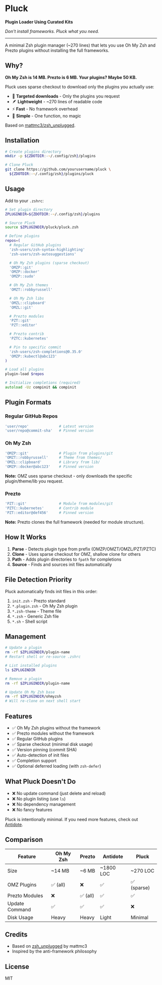 # Pluck

**Plugin Loader Using Curated Kits**

*Don't install frameworks. Pluck what you need.*

---

A minimal Zsh plugin manager (~270 lines) that lets you use Oh My Zsh and Prezto plugins without installing the full frameworks.

## Why?

**Oh My Zsh is 14 MB. Prezto is 6 MB. Your plugins? Maybe 50 KB.**

Pluck uses sparse checkout to download only the plugins you actually use:
- 🎯 **Targeted downloads** - Only the plugins you request
- 🪶 **Lightweight** - ~270 lines of readable code
- ⚡ **Fast** - No framework overhead
- 🔧 **Simple** - One function, no magic

Based on [mattmc3/zsh_unplugged](https://github.com/mattmc3/zsh_unplugged).

## Installation

```zsh
# Create plugins directory
mkdir -p ${ZDOTDIR:-~/.config/zsh}/plugins

# Clone Pluck
git clone https://github.com/yourusername/pluck \
  ${ZDOTDIR:-~/.config/zsh}/plugins/pluck
```

## Usage

Add to your `.zshrc`:

```zsh
# Set plugin directory
ZPLUGINDIR=${ZDOTDIR:-~/.config/zsh}/plugins

# Source Pluck
source $ZPLUGINDIR/pluck/pluck.zsh

# Define plugins
repos=(
  # Regular GitHub plugins
  'zsh-users/zsh-syntax-highlighting'
  'zsh-users/zsh-autosuggestions'

  # Oh My Zsh plugins (sparse checkout)
  'OMZP::git'
  'OMZP::docker'
  'OMZP::sudo'

  # Oh My Zsh themes
  'OMZT::robbyrussell'

  # Oh My Zsh libs
  'OMZL::clipboard'
  'OMZL::git'

  # Prezto modules
  'PZT::git'
  'PZT::editor'

  # Prezto contrib
  'PZTC::kubernetes'

  # Pin to specific commit
  'zsh-users/zsh-completions@0.35.0'
  'OMZP::kubectl@abc123'
)

# Load all plugins
plugin-load $repos

# Initialize completions (required)
autoload -Uz compinit && compinit
```

## Plugin Formats

### Regular GitHub Repos
```zsh
'user/repo'              # Latest version
'user/repo@commit-sha'   # Pinned version
```

### Oh My Zsh
```zsh
'OMZP::git'              # Plugin from plugins/git
'OMZT::robbyrussell'     # Theme from themes/
'OMZL::clipboard'        # Library from lib/
'OMZP::docker@abc123'    # Pinned version
```

**Note:** OMZ uses sparse checkout - only downloads the specific plugin/theme/lib you request.

### Prezto
```zsh
'PZT::git'               # Module from modules/git
'PZTC::kubernetes'       # Contrib module
'PZT::editor@def456'     # Pinned version
```

**Note:** Prezto clones the full framework (needed for module structure).

## How It Works

1. **Parse** - Detects plugin type from prefix (OMZP/OMZT/OMZL/PZT/PZTC)
2. **Clone** - Uses sparse checkout for OMZ, shallow clone for others
3. **Path** - Adds plugin directories to `fpath` for completions
4. **Source** - Finds and sources init files automatically

## File Detection Priority

Pluck automatically finds init files in this order:

1. `init.zsh` - Prezto standard
2. `*.plugin.zsh` - Oh My Zsh plugin
3. `*.zsh-theme` - Theme file
4. `*.zsh` - Generic Zsh file
5. `*.sh` - Shell script

## Management

```zsh
# Update a plugin
rm -rf $ZPLUGINDIR/plugin-name
# Restart shell or re-source .zshrc

# List installed plugins
ls $ZPLUGINDIR

# Remove a plugin
rm -rf $ZPLUGINDIR/plugin-name

# Update Oh My Zsh base
rm -rf $ZPLUGINDIR/ohmyzsh
# Will re-clone on next shell start
```

## Features

- ✅ Oh My Zsh plugins without the framework
- ✅ Prezto modules without the framework
- ✅ Regular GitHub plugins
- ✅ Sparse checkout (minimal disk usage)
- ✅ Version pinning (commit SHA)
- ✅ Auto-detection of init files
- ✅ Completion support
- ✅ Optional deferred loading (with `zsh-defer`)

## What Pluck Doesn't Do

- ❌ No update command (just delete and reload)
- ❌ No plugin listing (use `ls`)
- ❌ No dependency management
- ❌ No fancy features

Pluck is intentionally minimal. If you need more features, check out [Antidote](https://github.com/mattmc3/antidote).

## Comparison

| Feature | Oh My Zsh | Prezto | Antidote | Pluck |
|---------|-----------|---------|----------|-------|
| Size | ~14 MB | ~6 MB | ~1800 LOC | ~270 LOC |
| OMZ Plugins | ✅ (all) | ❌ | ✅ | ✅ (sparse) |
| Prezto Modules | ❌ | ✅ (all) | ✅ | ✅ |
| Update Command | ✅ | ✅ | ✅ | ❌ |
| Disk Usage | Heavy | Heavy | Light | Minimal |

## Credits

- Based on [zsh_unplugged](https://github.com/mattmc3/zsh_unplugged) by mattmc3
- Inspired by the anti-framework philosophy

## License

MIT
